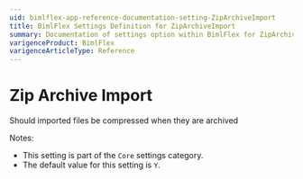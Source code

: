 ```yaml
---
uid: bimlflex-app-reference-documentation-setting-ZipArchiveImport
title: BimlFlex Settings Definition for ZipArchiveImport
summary: Documentation of settings option within BimlFlex for ZipArchiveImport
varigenceProduct: BimlFlex
varigenceArticleType: Reference
---
```


# Zip Archive Import

Should imported files be compressed when they are archived

Notes:
* This setting is part of the `Core` settings category.
 * The default value for this setting is `Y`.